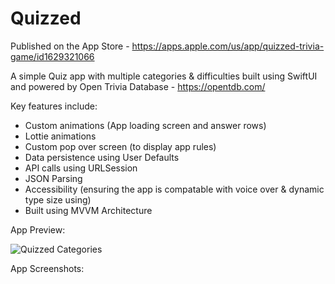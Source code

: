 # Quizzed

Published on the App Store - https://apps.apple.com/us/app/quizzed-trivia-game/id1629321066 

A simple Quiz app with multiple categories & difficulties built using SwiftUI and powered by Open Trivia Database - https://opentdb.com/ 

Key features include: 
  - Custom animations (App loading screen and answer rows)
  - Lottie animations
  - Custom pop over screen (to display app rules)
  - Data persistence using User Defaults
  - API calls using URLSession
  - JSON Parsing
  - Accessibility (ensuring the app is compatable with voice over & dynamic type size using)
  - Built using MVVM Architecture
  
  App Preview:
  
  ![Quizzed Categories](https://user-images.githubusercontent.com/89655771/189653169-660423a6-acd4-4921-a858-2cb68717b1db.png)

  
  
  App Screenshots:
  
  
